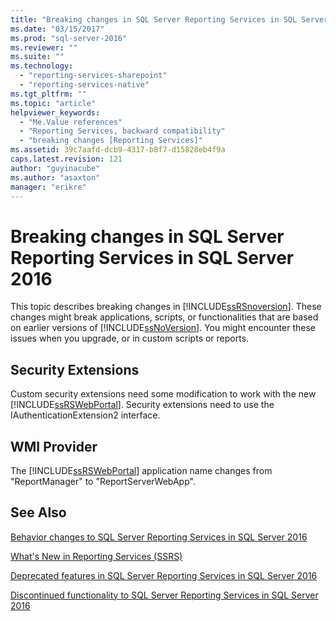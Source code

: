 ```yaml
---
title: "Breaking changes in SQL Server Reporting Services in SQL Server 2016 | Microsoft Docs"
ms.date: "03/15/2017"
ms.prod: "sql-server-2016"
ms.reviewer: ""
ms.suite: ""
ms.technology: 
  - "reporting-services-sharepoint"
  - "reporting-services-native"
ms.tgt_pltfrm: ""
ms.topic: "article"
helpviewer_keywords: 
  - "Me.Value references"
  - "Reporting Services, backward compatibility"
  - "breaking changes [Reporting Services]"
ms.assetid: 39c7aafd-dcb9-4317-b8f7-d15828eb4f9a
caps.latest.revision: 121
author: "guyinacube"
ms.author: "asaxton"
manager: "erikre"
---
```

# Breaking changes in SQL Server Reporting Services in SQL Server 2016
  This topic describes breaking changes in [!INCLUDE[ssRSnoversion](../includes/ssrsnoversion-md.md)]. These changes might break applications, scripts, or functionalities that are based on earlier versions of [!INCLUDE[ssNoVersion](../includes/ssnoversion-md.md)]. You might encounter these issues when you upgrade, or in custom scripts or reports.  
  
  ## Security Extensions
  
  Custom security extensions need some modification to work with the new [!INCLUDE[ssRSWebPortal](../includes/ssrswebportal.md)]. Security extensions need to use the IAuthenticationExtension2 interface.
  
  ## WMI Provider
  
  The [!INCLUDE[ssRSWebPortal](../includes/ssrswebportal.md)] application name changes from "ReportManager" to "ReportServerWebApp".
  
## See Also 

[Behavior changes to SQL Server Reporting Services in SQL Server 2016](../reporting-services/behavior-changes-to-sql-server-reporting-services-in-sql-server-2016.md)

[What's New in Reporting Services (SSRS)](../reporting-services/what-s-new-in-sql-server-reporting-services-ssrs.md)
 
[Deprecated features in SQL Server Reporting Services in SQL Server 2016](../reporting-services/deprecated-features-in-sql-server-reporting-services-ssrs.md)
  
[Discontinued functionality to SQL Server Reporting Services in SQL Server 2016](../reporting-services/discontinued-functionality-to-sql-server-reporting-services-in-sql-server.md)



